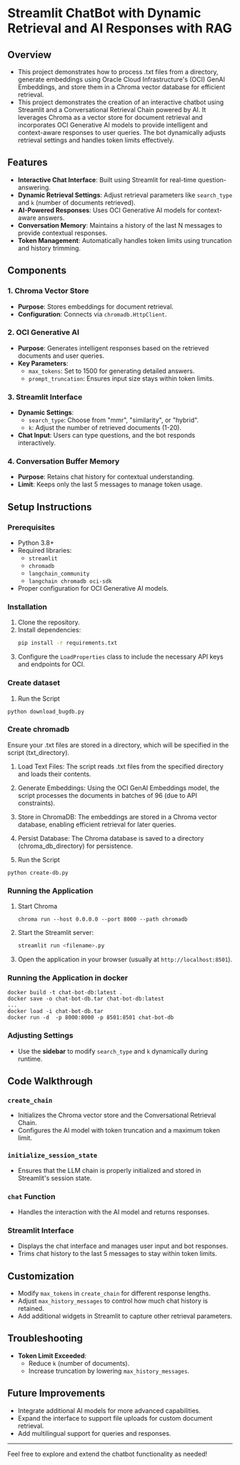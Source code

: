 # Streamlit ChatBot with Dynamic Retrieval and AI Responses with RAG

## Overview
- This project demonstrates how to process .txt files from a directory, generate embeddings using Oracle Cloud Infrastructure's (OCI) GenAI Embeddings, and store them in a Chroma vector database for efficient retrieval.
- This project demonstrates the creation of an interactive chatbot using Streamlit and a Conversational Retrieval Chain powered by AI. It leverages Chroma as a vector store for document retrieval and incorporates OCI Generative AI models to provide intelligent and context-aware responses to user queries. The bot dynamically adjusts retrieval settings and handles token limits effectively.

## Features
- **Interactive Chat Interface**: Built using Streamlit for real-time question-answering.
- **Dynamic Retrieval Settings**: Adjust retrieval parameters like `search_type` and `k` (number of documents retrieved).
- **AI-Powered Responses**: Uses OCI Generative AI models for context-aware answers.
- **Conversation Memory**: Maintains a history of the last N messages to provide contextual responses.
- **Token Management**: Automatically handles token limits using truncation and history trimming.

## Components
### 1. Chroma Vector Store
- **Purpose**: Stores embeddings for document retrieval.
- **Configuration**: Connects via `chromadb.HttpClient`.

### 2. OCI Generative AI
- **Purpose**: Generates intelligent responses based on the retrieved documents and user queries.
- **Key Parameters**:
  - `max_tokens`: Set to 1500 for generating detailed answers.
  - `prompt_truncation`: Ensures input size stays within token limits.

### 3. Streamlit Interface
- **Dynamic Settings**:
  - `search_type`: Choose from "mmr", "similarity", or "hybrid".
  - `k`: Adjust the number of retrieved documents (1-20).
- **Chat Input**: Users can type questions, and the bot responds interactively.

### 4. Conversation Buffer Memory
- **Purpose**: Retains chat history for contextual understanding.
- **Limit**: Keeps only the last 5 messages to manage token usage.

## Setup Instructions

### Prerequisites
- Python 3.8+
- Required libraries:
  - `streamlit`
  - `chromadb`
  - `langchain_community`
  - `langchain chromadb oci-sdk`
- Proper configuration for OCI Generative AI models.

### Installation
1. Clone the repository.
2. Install dependencies:
   ```bash
   pip install -r requirements.txt
   ```
3. Configure the `LoadProperties` class to include the necessary API keys and endpoints for OCI.

### Create dataset
1. Run the Script
```
python download_bugdb.py
```

### Create chromadb
Ensure your .txt files are stored in a directory, which will be specified in the script (txt_directory).

1. Load Text Files:
The script reads .txt files from the specified directory and loads their contents.

2. Generate Embeddings:
Using the OCI GenAI Embeddings model, the script processes the documents in batches of 96 (due to API constraints).

3. Store in ChromaDB:
The embeddings are stored in a Chroma vector database, enabling efficient retrieval for later queries.

4. Persist Database:
The Chroma database is saved to a directory (chroma_db_directory) for persistence.

5. Run the Script
```
python create-db.py
```

### Running the Application
1. Start Chroma
   ```
   chroma run --host 0.0.0.0 --port 8000 --path chromadb
   ```
3. Start the Streamlit server:
   ```bash
   streamlit run <filename>.py
   ```
4. Open the application in your browser (usually at `http://localhost:8501`).

### Running the Application in docker
```
docker build -t chat-bot-db:latest .
docker save -o chat-bot-db.tar chat-bot-db:latest
...
docker load -i chat-bot-db.tar
docker run -d  -p 8000:8000 -p 8501:8501 chat-bot-db
```
   
### Adjusting Settings
- Use the **sidebar** to modify `search_type` and `k` dynamically during runtime.

## Code Walkthrough

### `create_chain`
- Initializes the Chroma vector store and the Conversational Retrieval Chain.
- Configures the AI model with token truncation and a maximum token limit.

### `initialize_session_state`
- Ensures that the LLM chain is properly initialized and stored in Streamlit's session state.

### `chat` Function
- Handles the interaction with the AI model and returns responses.

### Streamlit Interface
- Displays the chat interface and manages user input and bot responses.
- Trims chat history to the last 5 messages to stay within token limits.

## Customization
- Modify `max_tokens` in `create_chain` for different response lengths.
- Adjust `max_history_messages` to control how much chat history is retained.
- Add additional widgets in Streamlit to capture other retrieval parameters.

## Troubleshooting
- **Token Limit Exceeded**:
  - Reduce `k` (number of documents).
  - Increase truncation by lowering `max_history_messages`.

## Future Improvements
- Integrate additional AI models for more advanced capabilities.
- Expand the interface to support file uploads for custom document retrieval.
- Add multilingual support for queries and responses.

---

Feel free to explore and extend the chatbot functionality as needed!

